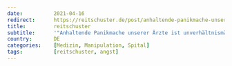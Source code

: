 ```yaml
---
date:          2021-04-16
redirect:      https://reitschuster.de/post/anhaltende-panikmache-unserer-aerzte-ist-unverhaeltnismaessig-und-verantwortungslos/
title:         reitschuster
subtitle:      '"Anhaltende Panikmache unserer Ärzte ist unverhältnismäßig und verantwortungslos"'
country:       DE
categories:    [Medizin, Manipulation, Spital]
tags:          [reitschuster, angst]
---
```

